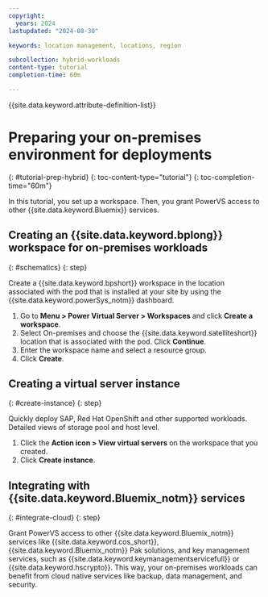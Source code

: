 ```yaml
---
copyright:
  years: 2024
lastupdated: "2024-08-30"

keywords: location management, locations, region

subcollection: hybrid-workloads
content-type: tutorial
completion-time: 60m

---
```


{{site.data.keyword.attribute-definition-list}}

# Preparing your on-premises environment for deployments
{: #tutorial-prep-hybrid}
{: toc-content-type="tutorial"}
{: toc-completion-time="60m"}

In this tutorial, you set up a workspace. Then, you grant PowerVS access to other {{site.data.keyword.Bluemix}} services.

## Creating an {{site.data.keyword.bplong}} workspace for on-premises workloads
{: #schematics}
{: step}

Create a {{site.data.keyword.bpshort}} workspace in the location associated with the pod that is installed at your site by using the {{site.data.keyword.powerSys_notm}} dashboard.


1. Go to **Menu > Power Virtual Server > Workspaces** and click **Create a workspace**.
1. Select On-premises and choose the {{site.data.keyword.satelliteshort}} location that is associated with the pod. Click **Continue**.
1. Enter the workspace name and select a resource group.
1. Click **Create**.

## Creating a virtual server instance
{: #create-instance}
{: step}

Quickly deploy SAP, Red Hat OpenShift and other supported workloads. Detailed views of storage pool and host level.

1. Click the **Action icon > View virtual servers** on the workspace that you created.
1. Click **Create instance**.



## Integrating with {{site.data.keyword.Bluemix_notm}} services
{: #integrate-cloud}
{: step}

Grant PowerVS access to other {{site.data.keyword.Bluemix_notm}} services like {{site.data.keyword.cos_short}}, {{site.data.keyword.Bluemix_notm}} Pak solutions, and key management services, such as {{site.data.keyword.keymanagementservicefull}} or {{site.data.keyword.hscrypto}}. This way, your on-premises workloads can benefit from cloud native services like backup, data management, and security.
